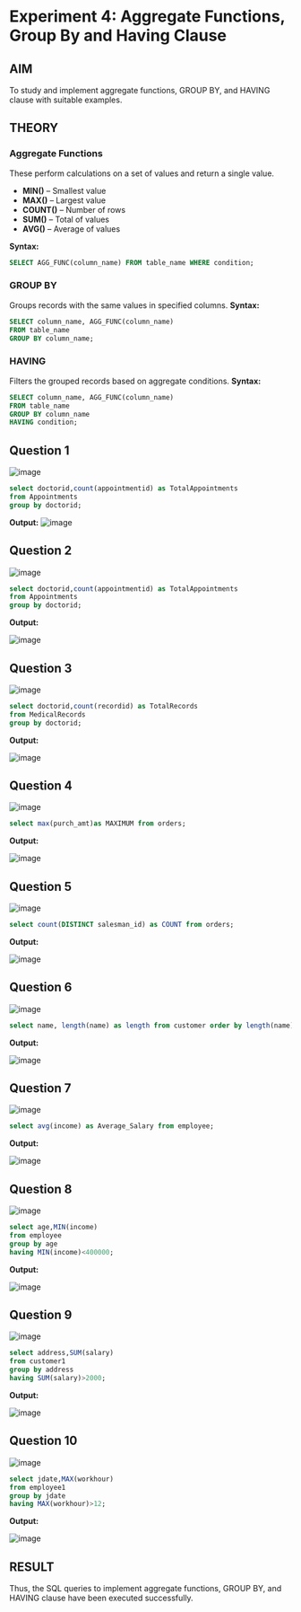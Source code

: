 # Experiment 4: Aggregate Functions, Group By and Having Clause

## AIM
To study and implement aggregate functions, GROUP BY, and HAVING clause with suitable examples.

## THEORY

### Aggregate Functions
These perform calculations on a set of values and return a single value.

- **MIN()** – Smallest value  
- **MAX()** – Largest value  
- **COUNT()** – Number of rows  
- **SUM()** – Total of values  
- **AVG()** – Average of values

**Syntax:**
```sql
SELECT AGG_FUNC(column_name) FROM table_name WHERE condition;
```
### GROUP BY
Groups records with the same values in specified columns.
**Syntax:**
```sql
SELECT column_name, AGG_FUNC(column_name)
FROM table_name
GROUP BY column_name;
```
### HAVING
Filters the grouped records based on aggregate conditions.
**Syntax:**
```sql
SELECT column_name, AGG_FUNC(column_name)
FROM table_name
GROUP BY column_name
HAVING condition;
```

**Question 1**
--
![image](https://github.com/user-attachments/assets/d2d5144f-21cb-47f8-a790-865613b5d4d9)


```sql
select doctorid,count(appointmentid) as TotalAppointments
from Appointments 
group by doctorid;
```

**Output:**
![image](https://github.com/user-attachments/assets/8da944cb-ca86-44d6-bd0c-7c065b3790be)


**Question 2**
---
![image](https://github.com/user-attachments/assets/d34d3d04-92cc-472f-a035-ef7860f3bfff)


```sql
select doctorid,count(appointmentid) as TotalAppointments
from Appointments 
group by doctorid;
```

**Output:**

![image](https://github.com/user-attachments/assets/8f08a5c5-4dcd-4fe8-9087-3bcb4538ff63)


**Question 3**
---
![image](https://github.com/user-attachments/assets/d789e34a-7914-4d7c-84c3-b04ebc11a29a)


```sql
select doctorid,count(recordid) as TotalRecords
from MedicalRecords 
group by doctorid;
```

**Output:**

![image](https://github.com/user-attachments/assets/2c9b8104-e6eb-49f2-aea8-0a61c956d2e0)


**Question 4**
---
![image](https://github.com/user-attachments/assets/425ab76d-438c-4f46-8add-7fd360bf9643)


```sql
select max(purch_amt)as MAXIMUM from orders;
```

**Output:**

![image](https://github.com/user-attachments/assets/27f3df83-d7ef-48c9-95a0-1d87c33f7caf)


**Question 5**
---
![image](https://github.com/user-attachments/assets/e3bcd3bc-46d7-409f-a884-bc783fc330bc)


```sql
select count(DISTINCT salesman_id) as COUNT from orders;
```

**Output:**

![image](https://github.com/user-attachments/assets/1438e0cb-c8b3-4476-b889-c99e1002d1c5)


**Question 6**
---
![image](https://github.com/user-attachments/assets/d30050ca-d8cd-439d-af4c-f6f25f9494dd)


```sql
select name, length(name) as length from customer order by length(name) desc limit 1;
```

**Output:**

![image](https://github.com/user-attachments/assets/b4805d2d-3040-45e7-9116-a54d120d5763)


**Question 7**
---
![image](https://github.com/user-attachments/assets/d72669ca-f950-4244-af21-d4e14e39b39f)


```sql
select avg(income) as Average_Salary from employee;
```

**Output:**

![image](https://github.com/user-attachments/assets/44de571e-76ae-46b0-8307-cf0f85872b44)


**Question 8**
---
![image](https://github.com/user-attachments/assets/701bd100-3644-426f-b499-ac3841416cff)


```sql
select age,MIN(income) 
from employee 
group by age 
having MIN(income)<400000;
```

**Output:**

![image](https://github.com/user-attachments/assets/5a28825d-370a-49be-bdd2-06914497c6ac)


**Question 9**
---
![image](https://github.com/user-attachments/assets/a7d61588-54f8-4bef-9740-3e12dbdadf75)


```sql
select address,SUM(salary)
from customer1
group by address 
having SUM(salary)>2000;
```

**Output:**

![image](https://github.com/user-attachments/assets/aa47256b-4185-4918-a6a8-4c230fa72cf5)


**Question 10**
---
![image](https://github.com/user-attachments/assets/81a2398d-2be5-4d5e-854e-0f85ca7923c1)


```sql
select jdate,MAX(workhour)
from employee1
group by jdate 
having MAX(workhour)>12;
```

**Output:**


![image](https://github.com/user-attachments/assets/d83c5036-96c8-4732-9060-f53123160c2e)


## RESULT
Thus, the SQL queries to implement aggregate functions, GROUP BY, and HAVING clause have been executed successfully.
